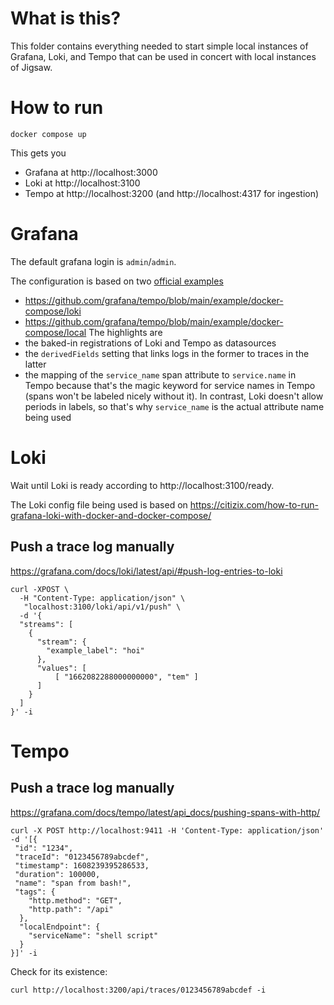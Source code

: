 # What is this?
This folder contains everything needed to start simple local instances of Grafana, Loki, and Tempo that can be used in concert with local instances of Jigsaw.

# How to run
```
docker compose up
```

This gets you
- Grafana at http://localhost:3000
- Loki at http://localhost:3100
- Tempo at http://localhost:3200 (and http://localhost:4317 for ingestion)

# Grafana
The default grafana login is `admin`/`admin`.

The configuration is based on two [official examples](https://grafana.com/docs/tempo/latest/getting-started/example-demo-app/)
- https://github.com/grafana/tempo/blob/main/example/docker-compose/loki
- https://github.com/grafana/tempo/blob/main/example/docker-compose/local
The highlights are
- the baked-in registrations of Loki and Tempo as datasources
- the `derivedFields` setting that links logs in the former to traces in the latter
- the mapping of the `service_name` span attribute to `service.name` in Tempo because that's the magic keyword for service names in Tempo (spans won't be labeled nicely without it). In contrast, Loki doesn't allow periods in labels, so that's why `service_name` is the actual attribute name being used

# Loki
Wait until Loki is ready according to http://localhost:3100/ready.

The Loki config file being used is based on https://citizix.com/how-to-run-grafana-loki-with-docker-and-docker-compose/

## Push a trace log manually 
https://grafana.com/docs/loki/latest/api/#push-log-entries-to-loki
```
curl -XPOST \
  -H "Content-Type: application/json" \
   "localhost:3100/loki/api/v1/push" \
  -d '{
  "streams": [
    {
      "stream": {
        "example_label": "hoi"
      },
      "values": [
          [ "1662082288000000000", "tem" ]
      ]
    }
  ]
}' -i
```

# Tempo
## Push a trace log manually
https://grafana.com/docs/tempo/latest/api_docs/pushing-spans-with-http/
```
curl -X POST http://localhost:9411 -H 'Content-Type: application/json' -d '[{
 "id": "1234",
 "traceId": "0123456789abcdef",
 "timestamp": 1608239395286533,
 "duration": 100000,
 "name": "span from bash!",
 "tags": {
    "http.method": "GET",
    "http.path": "/api"
  },
  "localEndpoint": {
    "serviceName": "shell script"
  }
}]' -i
```
Check for its existence:
```
curl http://localhost:3200/api/traces/0123456789abcdef -i
```